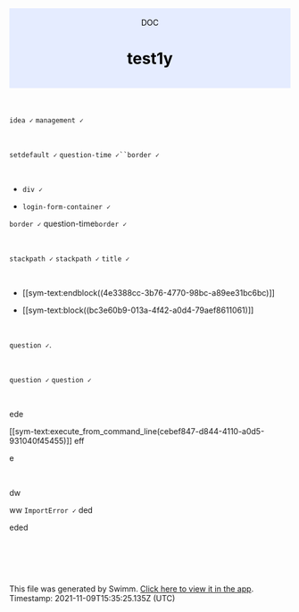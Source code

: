 <div align="center" style="background-color: #e5ecff; color: black"><br/><div>DOC</div><h1>test1y</h1><br/></div>
<br/>

<br/>

`idea ✓` `management ✓`

<br/>

`setdefault ✓` `question-time ✓``border ✓`

<br/>

*   `div ✓`
    
*   `login-form-container ✓`
    

`border ✓` question-time`border ✓`

<br/>

`stackpath ✓` `stackpath ✓` `title ✓`

<br/>

*   [[sym-text:endblock((4e3388cc-3b76-4770-98bc-a89ee31bc6bc)]]
    
*   [[sym-text:block((bc3e60b9-013a-4f42-a0d4-79aef8611061)]]

<br/>

`question ✓`.

<br/>

`question ✓` `question ✓`

<br/>

ede

[[sym-text:execute_from_command_line(cebef847-d844-4110-a0d5-931040f45455)]] eff

e

<br/>

dw

ww `ImportError ✓` ded

eded

<br/>

<br/><br/>

This file was generated by Swimm. [Click here to view it in the app](http://localhost:5001/repos/U0sVB7lC9at5XPOW1TBW/docs/noxRMNw8L37GYV6RyfOc). Timestamp: 2021-11-09T15:35:25.135Z (UTC)